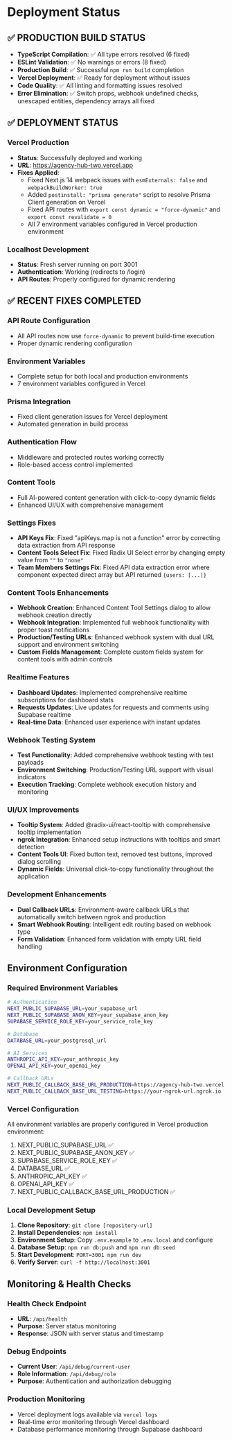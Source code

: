 # Deployment Status

## ✅ PRODUCTION BUILD STATUS

- **TypeScript Compilation**: ✅ All type errors resolved (6 fixed)
- **ESLint Validation**: ✅ No warnings or errors (8 fixed)
- **Production Build**: ✅ Successful `npm run build` completion
- **Vercel Deployment**: ✅ Ready for deployment without issues
- **Code Quality**: ✅ All linting and formatting issues resolved
- **Error Elimination**: ✅ Switch props, webhook undefined checks, unescaped entities, dependency arrays all fixed

## ✅ DEPLOYMENT STATUS

### Vercel Production

- **Status**: Successfully deployed and working
- **URL**: https://agency-hub-two.vercel.app
- **Fixes Applied**:
  - Fixed Next.js 14 webpack issues with `esmExternals: false` and `webpackBuildWorker: true`
  - Added `postinstall: "prisma generate"` script to resolve Prisma Client generation on Vercel
  - Fixed API routes with `export const dynamic = "force-dynamic"` and `export const revalidate = 0`
  - All 7 environment variables configured in Vercel production environment

### Localhost Development

- **Status**: Fresh server running on port 3001
- **Authentication**: Working (redirects to /login)
- **API Routes**: Properly configured for dynamic rendering

## ✅ RECENT FIXES COMPLETED

### API Route Configuration

- All API routes now use `force-dynamic` to prevent build-time execution
- Proper dynamic rendering configuration

### Environment Variables

- Complete setup for both local and production environments
- 7 environment variables configured in Vercel

### Prisma Integration

- Fixed client generation issues for Vercel deployment
- Automated generation in build process

### Authentication Flow

- Middleware and protected routes working correctly
- Role-based access control implemented

### Content Tools

- Full AI-powered content generation with click-to-copy dynamic fields
- Enhanced UI/UX with comprehensive management

### Settings Fixes

- **API Keys Fix**: Fixed "apiKeys.map is not a function" error by correcting data extraction from API response
- **Content Tools Select Fix**: Fixed Radix UI Select error by changing empty value from `""` to `"none"`
- **Team Members Settings Fix**: Fixed API data extraction error where component expected direct array but API returned `{users: [...]}`

### Content Tools Enhancements

- **Webhook Creation**: Enhanced Content Tool Settings dialog to allow webhook creation directly
- **Webhook Integration**: Implemented full webhook functionality with proper toast notifications
- **Production/Testing URLs**: Enhanced webhook system with dual URL support and environment switching
- **Custom Fields Management**: Complete custom fields system for content tools with admin controls

### Realtime Features

- **Dashboard Updates**: Implemented comprehensive realtime subscriptions for dashboard stats
- **Requests Updates**: Live updates for requests and comments using Supabase realtime
- **Real-time Data**: Enhanced user experience with instant updates

### Webhook Testing System

- **Test Functionality**: Added comprehensive webhook testing with test payloads
- **Environment Switching**: Production/Testing URL support with visual indicators
- **Execution Tracking**: Complete webhook execution history and monitoring

### UI/UX Improvements

- **Tooltip System**: Added @radix-ui/react-tooltip with comprehensive tooltip implementation
- **ngrok Integration**: Enhanced setup instructions with tooltips and smart detection
- **Content Tools UI**: Fixed button text, removed test buttons, improved dialog scrolling
- **Dynamic Fields**: Universal click-to-copy functionality throughout the application

### Development Enhancements

- **Dual Callback URLs**: Environment-aware callback URLs that automatically switch between ngrok and production
- **Smart Webhook Routing**: Intelligent edit routing based on webhook type
- **Form Validation**: Enhanced form validation with empty URL field handling

## Environment Configuration

### Required Environment Variables

```bash
# Authentication
NEXT_PUBLIC_SUPABASE_URL=your_supabase_url
NEXT_PUBLIC_SUPABASE_ANON_KEY=your_supabase_anon_key
SUPABASE_SERVICE_ROLE_KEY=your_service_role_key

# Database
DATABASE_URL=your_postgresql_url

# AI Services
ANTHROPIC_API_KEY=your_anthropic_key
OPENAI_API_KEY=your_openai_key

# Callback URLs
NEXT_PUBLIC_CALLBACK_BASE_URL_PRODUCTION=https://agency-hub-two.vercel.app
NEXT_PUBLIC_CALLBACK_BASE_URL_TESTING=https://your-ngrok-url.ngrok.io
```

### Vercel Configuration

All environment variables are properly configured in Vercel production environment:

1. NEXT_PUBLIC_SUPABASE_URL ✅
2. NEXT_PUBLIC_SUPABASE_ANON_KEY ✅
3. SUPABASE_SERVICE_ROLE_KEY ✅
4. DATABASE_URL ✅
5. ANTHROPIC_API_KEY ✅
6. OPENAI_API_KEY ✅
7. NEXT_PUBLIC_CALLBACK_BASE_URL_PRODUCTION ✅

### Local Development Setup

1. **Clone Repository**: `git clone [repository-url]`
2. **Install Dependencies**: `npm install`
3. **Environment Setup**: Copy `.env.example` to `.env.local` and configure
4. **Database Setup**: `npm run db:push` and `npm run db:seed`
5. **Start Development**: `PORT=3001 npm run dev`
6. **Verify Server**: `curl -f http://localhost:3001`

## Monitoring & Health Checks

### Health Check Endpoint

- **URL**: `/api/health`
- **Purpose**: Server status monitoring
- **Response**: JSON with server status and timestamp

### Debug Endpoints

- **Current User**: `/api/debug/current-user`
- **Role Information**: `/api/debug/role`
- **Purpose**: Authentication and authorization debugging

### Production Monitoring

- Vercel deployment logs available via `vercel logs`
- Real-time error monitoring through Vercel dashboard
- Database performance monitoring through Supabase dashboard
